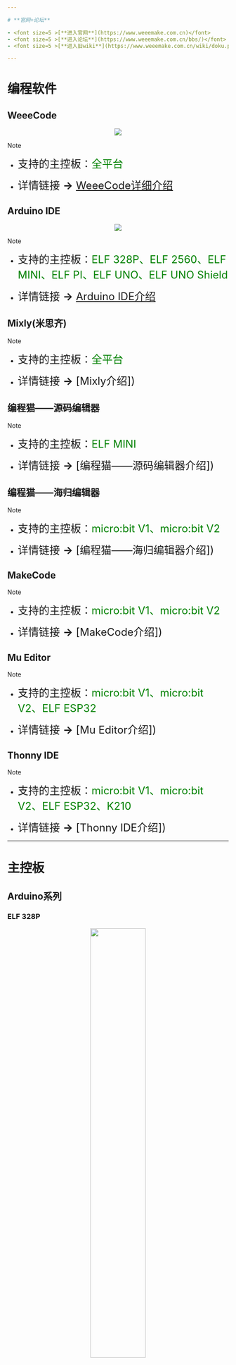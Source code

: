 ```yaml
---

# **官网+论坛**

- <font size=5 >[**进入官网**](https://www.weeemake.com.cn)</font>
- <font size=5 >[**进入论坛**](https://www.weeemake.com.cn/bbs/)</font>
- <font size=5 >[**进入旧wiki**](https://www.weeemake.com.cn/wiki/doku.php?id=wm_wiki:electronic_module_list)</font>

---
```

# **编程软件**

<!-- tabs:start -->

## **WeeeCode**

<div align=center>
<img src="docs/software_usage/weeecode/weeecode3.png"></img>
</div>

> [!NOTE]
> - <font size=5 >支持的主控板：</font><font size=5 color=green >全平台</font>
>
> - <font size=5 >详情链接 **→** [WeeeCode详细介绍](docs/software_usage/weeecode/weeecode.md)</font>

## **Arduino IDE**

<div align=center>
<img src="docs/software_usage/arduino_ide/arduino_ide.png"></img>
</div>

> [!NOTE]
> - <font size=5 >支持的主控板：</font><font size=5 color=green >ELF 328P、ELF 2560、ELF MINI、ELF PI、ELF UNO、ELF UNO Shield</font>
> 
> - <font size=5 >详情链接 **→** [Arduino IDE介绍]()</font>

## **Mixly(米思齐)**

> [!NOTE]
> - <font size=5 >支持的主控板：</font><font size=5 color=green >全平台</font>
>
> - <font size=5 >详情链接 **→** [Mixly介绍])</font>

## **编程猫——源码编辑器**

> [!NOTE]
> - <font size=5 >支持的主控板：</font><font size=5 color=green >ELF MINI</font>
>
> - <font size=5 >详情链接 **→** [编程猫——源码编辑器介绍])</font>

## **编程猫——海归编辑器**

> [!NOTE]
> - <font size=5 >支持的主控板：</font><font size=5 color=green >micro:bit V1、micro:bit V2</font>
>
> - <font size=5 >详情链接 **→** [编程猫——海归编辑器介绍])</font>

## **MakeCode**

> [!NOTE]
> - <font size=5 >支持的主控板：</font><font size=5 color=green >micro:bit V1、micro:bit V2</font>
>
> - <font size=5 >详情链接 **→** [MakeCode介绍])</font>

## **Mu Editor**

> [!NOTE]
> - <font size=5 >支持的主控板：</font><font size=5 color=green >micro:bit V1、micro:bit V2、ELF ESP32</font>
>
> - <font size=5 >详情链接 **→** [Mu Editor介绍])</font>

## **Thonny IDE**

> [!NOTE]
> - <font size=5 >支持的主控板：</font><font size=5 color=green >micro:bit V1、micro:bit V2、ELF ESP32、K210</font>
>
> - <font size=5 >详情链接 **→** [Thonny IDE介绍])</font>

<!-- tabs:end -->

---
# **主控板**

## **Arduino系列**

<!-- tabs:start -->

### **ELF 328P**

<div align=center>
<img src="docs/electronic_modules/main_control_board/elf_328p/elf_mega_328p.jpg" width="50%">
</div>


> [!NOTE]
>
> - <font size=5 >详情链接 **→** [ELF 328P详细介绍](docs/electronic_modules/main_control_board/elf_328p/elf_328p.md)</font>

### **ELF 2560**

<div align=center>
<img src="docs/electronic_modules/main_control_board/elf_2560/D37DB84E-BDD3-4529-90BE-6D187FC954E2.png">
</div>

> [!NOTE]
> - <font size=5 >详情链接 **→** [ELF 2560详细介绍](docs/electronic_modules/main_control_board/elf_328p/elf_328p.md)</font>



### **ELF MINI V1**

<div align=center>
<img src="docs/electronic_modules/main_control_board/elf_mini/elf_mini_v1.jpg" width="50%">
</div>

> [!NOTE]
> - <font size=5 >详情链接 **→** [ELF Mini V1详细介绍](docs/electronic_modules/main_control_board/elf_328p/elf_328p.md)</font>

### **ELF MINI V2**

<div align=center>
<img src="docs/electronic_modules/main_control_board/elf_mini/elf_mini_v2.png">
</div>

> [!NOTE]
> - <font size=5 >详情链接 **→** [ELF Mini V2详细介绍](docs/electronic_modules/main_control_board/elf_328p/elf_328p.md)</font>

### **ELF MINI V3**

<div align=center>
<img src="docs/electronic_modules/main_control_board/elf_mini/elf_mini_v3.png">
</div>

> [!NOTE]
> - <font size=5 >详情链接 **→** [ELF Mini V3详细介绍](docs/electronic_modules/main_control_board/elf_328p/elf_328p.md)</font>

### **ELF UNO**

<div align=center>
<img src="docs/electronic_modules/main_control_board/elf_uno/elf_uno.jpg" width="50%">
</div>

> [!NOTE]  
>
> - <font size=5 >详情链接 **→** [ELF UNO详细介绍](docs\electronic_modules\main_control_board\elf_uno\elf_uno.md)</font>

### **ELF UNO Shield**

<div align=center>
<img src="docs/electronic_modules/main_control_board/elf_uno_shield/elf_uno_shield.jpg" width="50%">
</div>

> [!NOTE]
>
> - <font size=5 >详情链接 **→** [ELF UNO Shield详细介绍](docs\electronic_modules\main_control_board\elf_uno_shield\elf_uno_shield.md)</font>

<!-- tabs:end -->

## **K210系列**

<!-- tabs:start -->

### **ELF K210**

<div align=center>
<img src="docs/electronic_modules/main_control_board/elf_k210/20220428160124.png" width = 50%>
</div>

> [!NOTE]
> - <font size=5 >详情链接 **→** [ELF K210详细介绍](docs/electronic_modules/main_control_board/elf_k210/elf_k210.md)</font>

<!-- tabs:end -->


## **micro:bit系列**

<!-- tabs:start -->

### **micro:bit v1**

### **micro:bit v2**

### **micro:bit Shield v1**

### **micro:bit Shield v2**

<!-- tabs:end -->

## **ESP32系列**

<!-- tabs:start -->
### **ELF ESP32 Pro**
<div align=center>
<img src="docs/electronic_modules/main_control_board/elf_esp32_pro/IMG_20220630_113447.jpg" width=50%>
</div>

> [!NOTE]
> - <font size=5 >详情链接 **→** [ELF ESP32 Pro详细介绍](docs/electronic_modules/main_control_board/elf_esp32_pro/elf_esp32_pro.md)</font>

### **ELF ESP32**

<div align=center>
<img src="docs/electronic_modules/main_control_board/elf_esp32/elf_esp32.png" width=50%>
</div>

> [!NOTE]
> - <font size=5 >详情链接 **→** [ELF ESP32详细介绍](docs/electronic_modules/main_control_board/elf_esp32/elf_esp32.md)</font>

<!-- tabs:end -->

---

# **电子模块**

<!-- 用于在链接后显示图片 -->

<style>
  li > img {
    display: none;
    position: absolute;
    border: 1px solid black;
    width: 300px;
    box-shadow: black 10px 10px 20px 0px;
   margin-left: 50px;
  } 

  li > font:hover + img {
    display: inline;
  }

</style>

## **RJ11系列**
### **传感类**
<!-- panels:start -->
<!-- div:left-panel -->
- <font size=4>[RGB超声波传感器](docs/electronic_modules/rj11/rgb_ultrasonic_sensor/rgb_ultrasonic_sensor.md)</font><img src="docs/electronic_modules/rj11/rgb_ultrasonic_sensor/rgb_ultrasonic_sensor.png">
- <font size=4>[温湿度传感器](docs/electronic_modules/rj11/temperature_and_humidity/temperature_and_humidity.md)</font><img src="docs/electronic_modules/rj11/temperature_and_humidity/20190515-154203.png">
- <font size=4>[火焰传感器](docs/electronic_modules/rj11/flame_sensor/flame_sensor.md)</font><img src="docs/electronic_modules/rj11/flame_sensor/20220427150517.png">
- <font size=4>[人体红外传感器](docs/electronic_modules/rj11/pir_sensor/pir_sensor.md)</font><img src="docs/electronic_modules/rj11/pir_sensor/20190517-142034.png">
- <font size=4>[单路触摸传感器](docs/electronic_modules/rj11/touch_sensor/touch_sensor.md)</font><img src="docs/electronic_modules/rj11/touch_sensor/20220427151835.png">
- <font size=4>[陀螺仪传感器](docs/electronic_modules/rj11/gyro_sensor/gyro_sensor.md)</font><img src="docs/electronic_modules/rj11/gyro_sensor/20200303-164653.png">
- <font size=4>[雨滴传感器](docs/electronic_modules/rj11/water_sensor/water_sensor.md)</font><img src="docs/electronic_modules/rj11/water_sensor/20220427152025.png">
- <font size=4>[气压传感器](docs/electronic_modules/rj11/barometer_sensor/barometer_sensor.md)</font><img src="docs/electronic_modules/rj11/barometer_sensor/20200313-115217.png">
- <font size=4>[语音识别传感器V1](docs/electronic_modules/rj11/speech_recognition_v1/speech_recognition_v1.md)</font><img src="docs/electronic_modules/rj11/speech_recognition_v1/Picture1.png">
- <font size=4>[语音识别传感器V2](docs/electronic_modules/rj11/speech_recognition_v2/speech_recognition_v2.md)</font><img src="docs/electronic_modules/rj11/speech_recognition_v2/img.png">
- <font size=4>[紫外线传感器](docs/electronic_modules/rj11/uv_sensor/uv_sensor.md)</font>

<!-- div:right-panel -->

- <font size=4>[巡线传感器](docs/electronic_modules/rj11/linefollower_sensor/line_follower_sensor_v2.0.md)</font><img src="docs/electronic_modules/rj11/linefollower_sensor/20220427145858.png">
- <font size=4>[多路巡线传感器](docs/electronic_modules/rj11/multiple_linefollower/multiple_linefollower.md)</font><img src="docs/electronic_modules/rj11/multiple_linefollower/multiple_linefollower.png">
- <font size=4>[倾斜开关传感器](docs/electronic_modules/rj11/tilt_switch_sensor/tilt_switch_sensor.md)</font><img src="docs/electronic_modules/rj11/tilt_switch_sensor/tilt_switch_sensor.png">
- <font size=4>[可燃气体传感器](docs/electronic_modules/rj11/Gas_Sensor/Gas_Sensor.md)</font>
- <font size=4>[颜色识别传感器](docs/electronic_modules/rj11/color_sensor/color_sensor.md)</font><img src="docs/electronic_modules/rj11/color_sensor/20190803-154047.png">
- <font size=4>[多路触摸传感器](docs/electronic_modules/rj11/funny_touch_sensor/funny_touch_sensor.md)</font><img src="docs/electronic_modules/rj11/funny_touch_sensor/20190803-154059.png">
- <font size=4>[电子指南针传感器](docs/electronic_modules/rj11/compass_sensor/compass_sensor.md)</font><img src="docs/electronic_modules/rj11/compass_sensor/20190511-122900.png">
- <font size=4>[PM2.5传感器](docs/electronic_modules/rj11/pm25_sensor/pm25_sensor.md)</font><img src="docs/electronic_modules/rj11/pm25_sensor/20190803-154125.png">
- <font size=4>[手势识别传感器](docs/electronic_modules/rj11/gesture_sensor/gesture_sensor.md)</font><img src="docs/electronic_modules/rj11/gesture_sensor/20190807-104621.png">
- <font size=4>[图像识别传感器V1](docs/electronic_modules/rj11/imagerecognition_sensor/imagerecognition_sensor.md)</font><img src="docs/electronic_modules/rj11/imagerecognition_sensor/20190803-154149.png">
- <font size=4>[图像识别传感器V2]()</font>

<!-- panels:end -->

### **操控类**
<!-- panels:start -->
<!-- div:left-panel -->

- <font size=4>[4位背光按键模块](docs/electronic_modules/rj11/four_led_button_module/four_led_button_module.md)</font><img src="docs/electronic_modules/rj11/four_led_button_module/20190517-120536.png">
- <font size=4>[旋转电位器模块](docs/electronic_modules/rj11/potentiometer_module/potentiometer_module.md)</font><img src="docs/electronic_modules/rj11/potentiometer_module/20200304-172149.png">
- <font size=4>[限位开关模块](docs/electronic_modules/rj11/switch_module/switch_module.md)</font><img src="docs/electronic_modules/rj11/switch_module/20200313-152430.png">

<!-- div:right-panel -->

- <font size=4>[全向摇杆模块](docs/electronic_modules/rj11/joystick_module/joystick_module.md)</font><img src="docs/electronic_modules/rj11/joystick_module/20200303-171911.png">
- <font size=4>[滑动电位器模块](docs/electronic_modules/rj11/sliding_potentiometer_module/sliding_potentiometer_module.md)</font><img src="docs/electronic_modules/rj11/sliding_potentiometer_module/20200304-164405.png">

<!-- panels:end -->

### **执行类**
<!-- panels:start -->
<!-- div:left-panel -->

- <font size=4>[MP3模块](docs/electronic_modules/rj11/mp3_module/mp3_module.md)</font><img src = "docs/electronic_modules/rj11/mp3_module/20190511-165917.png">
- <font size=4>[继电器模块](docs/electronic_modules/rj11/relay_module/relay_module.md)</font>
- <font size=4>[语音合成模块]()</font>

<!-- div:right-panel -->
- <font size=4>[130直流电机模块](docs/electronic_modules/rj11/130_dc_motor/130_dc_motor.md)</font>
- <font size=4>[雾化器模块](docs/electronic_modules/rj11/atomizer_module/atomizer_module.md)</font>

<!-- panels:end -->

### **显示类**
<!-- panels:start -->
<!-- div:left-panel -->
- <font size=4>[LED面板矩阵屏](docs/electronic_modules/rj11/led_panel_dispaly_module/led_panel_dispaly_module.md)</font><img src="docs/electronic_modules/rj11/led_panel_dispaly_module/F6C90219-0BAE-4368-9348-822CEA7B2EE6.png">
- <font size=4>[0.96寸OLED显示屏](docs/electronic_modules/rj11/oled_display_module/oled_display_module.md)</font><img src="docs/electronic_modules/rj11/oled_display_module/20200316-181627.png">
- <font size=4>[单色LED灯模块](docs/electronic_modules/rj11/single_led_module/single_led_module.md)</font><img src="docs/electronic_modules/rj11/single_led_module/D8A728A7-5F5A-4ee9-AB15-8D259DF300DA.png">

<!-- div:right-panel -->

- <font size=4>[数码管模块](docs/electronic_modules/rj11/four_digital_dispaly_module/four_digital_dispaly_module.md)</font><img src="docs/electronic_modules/rj11/four_digital_dispaly_module/20200306-162304.png">
- <font size=4>[RGB-5模块](docs/electronic_modules/rj11/rgb5_module/rgb5_module.md)</font><img src="docs/electronic_modules/rj11/rgb5_module/F94B2A40-3AC1-4bba-A7B4-C5663B59130F.png">

<!-- panels:end -->

### **通信类**
<!-- panels:start -->
<!-- div:left-panel -->
- <font size=4>[WiFi模块](docs/electronic_modules/rj11/wifi_module/wifi_module.md)</font><img src="docs/electronic_modules/rj11/wifi_module/20190828-160219.png">

<!-- div:right-panel -->

- <font size=4>[智能红外模块](docs/electronic_modules/rj11/smart_ir_module/smart_ir_module.md)</font><img src="docs/electronic_modules/rj11/smart_ir_module/20201103-110603.png">

<!-- panels:end -->

### **转接类**
<!-- panels:start -->
<!-- div:left-panel -->

- <font size=4>[RJ11转插针模块](docs/electronic_modules/rj11/rj11__adapter_module_v1/rj11__adapter_module_v1.md)</font><img src="docs/electronic_modules/rj11/rj11__adapter_module_v1/20200313-163021.png">

<!-- div:right-panel -->

- <font size=4>[蓝牙转接模块](docs/electronic_modules/rj11/wireless_adapter_module/wireless_adapter_module.md)</font><img src="docs/electronic_modules/rj11/wireless_adapter_module/35D730A2-87CB-49fd-AFA1-4EFEEE388A44.png">

<!-- panels:end -->

### **驱动类**
<!-- panels:start -->
<!-- div:left-panel -->
- <font size=4>[6路舵机驱动模块](docs/electronic_modules/rj11/six_servo_driver_module/six_servo_driver_module.md)</font><img src="docs/electronic_modules/rj11/six_servo_driver_module/six_servo_driver_module.png">
- <font size=4>[无刷电机转接模块](docs/electronic_modules/rj11/brushless_motor_adapter/brushless_motor_adapter.md)</font><img src="docs/electronic_modules/rj11/brushless_motor_adapter/brushless_motor_adapter.png">

<!-- div:right-panel -->
- <font size=4>[大功率编码电机驱动模块](docs/electronic_modules/rj11/36encoder_motor_driver/36encoder_motor_driver.md)</font><img src="docs/electronic_modules/rj11/36encoder_motor_driver/img.png">

<!-- panels:end -->

## **ELF插针类**
<!-- panels:start -->
<!-- div:left-panel -->
- <font size=4>[声音传感器](docs/electronic_modules/elf_dip/sound_sensor/sound_sensor.md)</font><img src="docs/electronic_modules/elf_dip/sound_sensor/F944B39C-1A9A-49ad-811F-AC3EC77A5893.png">
- <font size=4>[红外接收传感器](docs\electronic_modules\elf_dip\ir_sensor\ir_sensor.md)</font>
- <font size=4>[编码电机驱动模块](docs/electronic_modules/elf_dip/encoder_motor_driver/encoder_motor_driver.md)</font><img src="docs/electronic_modules/elf_dip/encoder_motor_driver/2E331FC1-D881-4fe6-A058-9245B08761D0.png">
- <font size=4>[USB HOST模块]()</font>

<!-- div:right-panel -->
- <font size=4>[光线传感器](docs/electronic_modules/elf_dip/light_sensor/light_sensor.md)</font><img src="docs/electronic_modules/elf_dip/light_sensor/EFF2054D-EA63-4842-85EF-59B94EAE5954.png">
- <font size=4>[RGB-8灯环模块](docs/electronic_modules/elf_dip/rgb8_moudle/rgb8_moudle.md)</font><img src="docs/electronic_modules/elf_dip/rgb8_moudle/CECB5A9A-040F-4d6a-88BF-D1A7324754B2.png">
- <font size=4>[步进电机驱动模块](docs\electronic_modules\elf_dip\stepper_motor_driver\stepper_motor_driver.md)</font>
- <font size=4>[Adapter模块](docs/electronic_modules/elf_dip/adapter_module/adapter_module.md)</font><img src="docs/electronic_modules/elf_dip/adapter_module/20200312-161105.png">

<!-- panels:end -->

## **电机/舵机**
<!-- panels:start -->
<!-- div:left-panel -->
- <font size=4>[TT直流电机](docs/electronic_modules/motor/tt_dc_motor/tt_dc_motor.md)</font><img src="docs/electronic_modules/motor/tt_dc_motor/20200310-151819.png">
- <font size=4>[25MM直流电机](docs/electronic_modules/motor/25mm_dc_motor/25mm_dc_motor.md)</font><img src="docs/electronic_modules/motor/25mm_dc_motor/20200310-161048.png">
- <font size=4>[MG995舵机](docs/electronic_modules/motor/mg995_sovor/mg995_sovor.md)</font><img src="docs/electronic_modules/motor/mg995_sovor/20200306-182622.png">

<!-- div:right-panel -->
- <font size=4>[42步进电机](docs/electronic_modules/motor/42_stepper_motor/42_stepper_motor.md)</font><img src="docs/electronic_modules/motor/42_stepper_motor/20200309-120839.png">
- <font size=4>[25MM编码电机](docs/electronic_modules/motor/25mm_encoder_motor/25mm_encoder_motor.md)</font><img src="docs/electronic_modules/motor/25mm_encoder_motor/20200306-182602.png">
- <font size=4>[9克舵机](docs/electronic_modules/motor/9g_sovor/9g_sovor.md)</font><img src="docs/electronic_modules/motor/9g_sovor/20200306-182617.png">

<!-- panels:end -->

## **KF2510系列**

<!-- panels:start -->
<!-- div:left-panel -->
- <font size=4>[声音传感器](docs/electronic_modules/kf2510/sound_sensor/sound_sensor.md)</font><img src="docs/electronic_modules/kf2510/sound_sensor/sound_sensor.png">
- <font size=4>[红外接收传感器](docs/electronic_modules/kf2510/ir_receiver_sensor/ir_receiver_sensor.md)</font><img src="docs/electronic_modules/kf2510/ir_receiver_sensor/IR_Receiver_Sensor.png">
- <font size=4>[LM35温度传感器]()</font>
- <font size=4>[单色LED灯模块]()</font>
- <font size=4>[限位开关模块]()</font>
- <font size=4>[旋转电位器模块]()</font>
- <font size=4>[无源蜂鸣器模块]()</font>
- <font size=4>[MP3模块]()</font>
- <font size=4>[数码管模块]()</font>

<!-- div:right-panel -->
- <font size=4>[光线传感器]()</font>
- <font size=4>[按键模块]()</font>
- <font size=4>[温湿度传感器]()</font>
- <font size=4>[RGB彩灯模块]()</font>
- <font size=4>[全向摇杆模块]()</font>
- <font size=4>[巡线传感器]()</font>
- <font size=4>[有源蜂鸣器模块]()</font>
- <font size=4>[130风扇模块]()</font>
- <font size=4>[无源蜂鸣器模块]()</font>

<!-- panels:end -->

## **其他模块**

<!-- panels:start -->
<!-- div:left-panel -->

- <font size=4>[电源管理模块](docs/electronic_modules/other_modules/power_management_module/power_management_module.md)</font><img src="docs/electronic_modules/other_modules/power_management_module/power_management_module.png">
- <font size=4>[蓝牙适配器(Dongle拔模)](docs/electronic_modules/other_modules/bluetooth_dongle/bluetooth_dongle.md)</font><img src="docs/electronic_modules/other_modules/bluetooth_dongle/CC5F40F1-EF30-4722-9F08-14243374F3FE.png">

<!-- div:right-panel -->

- <font size=4>[蓝牙模块](docs/electronic_modules/other_modules/bluetooth_module/bluetooth_module.md)</font><img src="docs/electronic_modules/other_modules/bluetooth_module/Picture1.jpg">
- <font size=4>[蓝牙手柄](docs/electronic_modules/other_modules/bluetooth_controller/bluetooth_controller.md)</font><img src="docs/electronic_modules/other_modules/bluetooth_controller/20190807-160117.png">

<!-- panels:end -->

---

# **机器人套件**

## **STEAM教育套件**

<!-- panels:start -->
<!-- div:left-panel -->

- <font size=4>[WeeeBot mini酷跑侠](https://www.weeemake.com.cn/weeebot-mini/)</font>
- <font size=4>[WeeeBot mini教育版](https://www.weeemake.com.cn/weeebot-mini-edu/)</font>
- <font size=4>[WeeeBot 巡线侠](https://www.weeemake.com.cn/weeebot/)</font>
- <font size=4>[WeeeBot Jeep](https://www.weeemake.com.cn/weeebot-jeep/)</font>

<!-- div:right-panel -->

- <font size=4>[6合1探索者机器人](https://www.weeemake.com.cn/weeebot-evolution/)</font>
- <font size=4>[12合1机器人风暴](https://www.weeemake.com.cn/12-in-1-robotstorm/)</font>
- <font size=4>[智能家居小电子套装](https://www.weeemake.com.cn/home-inventor-kit/)</font>
- <font size=4>[科学高级套件](https://www.weeemake.com.cn/science-kit/)</font>

<!-- panels:end -->

## **课后服务解决方案**

<!-- panels:start -->
<!-- div:left-panel -->

- <font size=4>[百变创意机械套装](https://www.weeemake.com.cn/variety-of-creative-machinery-kit/)</font>
- <font size=4>[趣味火星探险套件](https://www.weeemake.com.cn/mars-rover-kit/)</font>
- <font size=4>[Python编程学习套装](https://www.weeemake.com.cn/python-educational-robot-kit/)</font>

<!-- div:right-panel -->

- <font size=4>[全国青少年机器人等级考试一二级](https://www.weeemake.com.cn/youth-level-test-1-2/)</font>

- <font size=4>[全国青少年机器人等级考试三四级](https://www.weeemake.com.cn/youth-level-test-3-4/)</font>

- <font size=4>[AI机器学习初级套件](https://www.weeemake.com.cn/ai-machine-learning-educational-starter-kit/)</font> <div style="display:none">隐藏：<font size=4>[人工智能等级考试三四级考试套装说明](docs\robot_kits\AI_edu\AI_edu.md)</font></div>

<!-- panels:end -->

## **其他趣味套件**

<!-- panels:start -->
<!-- div:left-panel -->

- <font size=4>[气象站小套件](docs/robot_kits/Weather_Kit/Weather_Kit.md)</font><img src="docs/robot_kits/Weather_Kit/15EDD794-1AFA-4fe2-B71C-94AACE20E47D.png">

<!-- div:right-panel -->

<!-- panels:end -->

